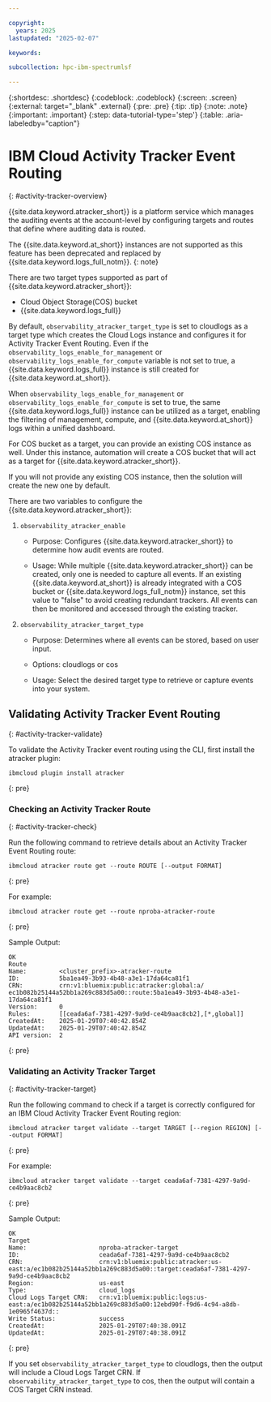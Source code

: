 ```yaml
---

copyright:
  years: 2025
lastupdated: "2025-02-07"

keywords: 

subcollection: hpc-ibm-spectrumlsf

---
```


{:shortdesc: .shortdesc}
{:codeblock: .codeblock}
{:screen: .screen}
{:external: target="_blank" .external}
{:pre: .pre}
{:tip: .tip}
{:note: .note}
{:important: .important}
{:step: data-tutorial-type='step'}
{:table: .aria-labeledby="caption"}

# IBM Cloud Activity Tracker Event Routing
{: #activity-tracker-overview}

{{site.data.keyword.atracker_short}} is a platform service which manages the auditing events at the account-level by configuring targets and routes that define where auditing data is routed.

The {{site.data.keyword.at_short}} instances are not supported as this feature has been deprecated and replaced by {{site.data.keyword.logs_full_notm}}.
{: note}

There are two target types supported as part of {{site.data.keyword.atracker_short}}:

* Cloud Object Storage(COS) bucket
* {{site.data.keyword.logs_full}}

By default, `observability_atracker_target_type` is set to cloudlogs as a target type which creates the Cloud Logs instance and configures it for Activity Tracker Event Routing. Even if the `observability_logs_enable_for_management` or `observability_logs_enable_for_compute` variable is not set to true, a {{site.data.keyword.logs_full}} instance is still created for {{site.data.keyword.at_short}}.

When `observability_logs_enable_for_management` or `observability_logs_enable_for_compute` is set to true, the same {{site.data.keyword.logs_full}} instance can be utilized as a target, enabling the filtering of management, compute, and {{site.data.keyword.at_short}} logs within a unified dashboard.

For COS bucket as a target, you can provide an existing COS instance as well. Under this instance, automation will create a COS bucket that will act as a target for {{site.data.keyword.atracker_short}}.

If you will not provide any existing COS instance, then the solution will create the new one by default.

There are two variables to configure the {{site.data.keyword.atracker_short}}:

1. `observability_atracker_enable`

    * Purpose: Configures {{site.data.keyword.atracker_short}} to determine how audit events are routed.

    * Usage: While multiple {{site.data.keyword.atracker_short}} can be created, only one is needed to capture all events. If an existing {{site.data.keyword.at_short}} is already integrated with a COS bucket or {{site.data.keyword.logs_full_notm}} instance, set this value to "false" to avoid creating redundant trackers. All events can then be monitored and accessed through the existing tracker.

2. `observability_atracker_target_type`

    * Purpose: Determines where all events can be stored, based on user input.

    * Options: cloudlogs or cos

    * Usage: Select the desired target type to retrieve or capture events into your system.

## Validating Activity Tracker Event Routing
{: #activity-tracker-validate}

To validate the Activity Tracker event routing using the CLI, first install the atracker plugin:

```
ibmcloud plugin install atracker
```
{: pre}

### Checking an Activity Tracker Route
{: #activity-tracker-check}

Run the following command to retrieve details about an Activity Tracker Event Routing route:

```
ibmcloud atracker route get --route ROUTE [--output FORMAT]
```
{: pre}

For example:

```
ibmcloud atracker route get --route nproba-atracker-route
```
{: pre}

Sample Output:

```
OK
Route      
Name:         <cluster_prefix>-atracker-route
ID:           5ba1ea49-3b93-4b48-a3e1-17da64ca81f1
CRN:          crn:v1:bluemix:public:atracker:global:a/    ec1b082b25144a52bb1a269c883d5a00::route:5ba1ea49-3b93-4b48-a3e1-17da64ca81f1
Version:      0
Rules:        [[ceada6af-7381-4297-9a9d-ce4b9aac8cb2],[*,global]]
CreatedAt:    2025-01-29T07:40:42.854Z
UpdatedAt:    2025-01-29T07:40:42.854Z
API version:  2
```
{: pre}

### Validating an Activity Tracker Target
{: #activity-tracker-target}

Run the following command to check if a target is correctly configured for an IBM Cloud Activity Tracker Event Routing region:

```
ibmcloud atracker target validate --target TARGET [--region REGION] [--output FORMAT]
```
{: pre}

For example:

```
ibmcloud atracker target validate --target ceada6af-7381-4297-9a9d-ce4b9aac8cb2
```
{: pre}

Sample Output:

```
OK
Target                   
Name:                    nproba-atracker-target
ID:                      ceada6af-7381-4297-9a9d-ce4b9aac8cb2
CRN:                     crn:v1:bluemix:public:atracker:us-east:a/ec1b082b25144a52bb1a269c883d5a00::target:ceada6af-7381-4297-9a9d-ce4b9aac8cb2
Region:                  us-east
Type:                    cloud_logs
Cloud Logs Target CRN:   crn:v1:bluemix:public:logs:us-east:a/ec1b082b25144a52bb1a269c883d5a00:12ebd90f-f9d6-4c94-a8db-1e0965f4637d::
Write Status:            success
CreatedAt:               2025-01-29T07:40:38.091Z
UpdatedAt:               2025-01-29T07:40:38.091Z
```
{: pre}

If you set `observability_atracker_target_type` to cloudlogs, then the output will include a Cloud Logs Target CRN. If `observability_atracker_target_type` to cos, then the output will contain a COS Target CRN instead.
